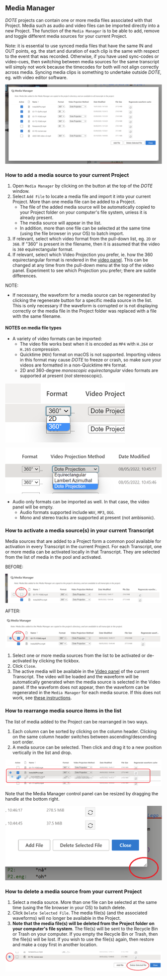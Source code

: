 ## Media Manager

_DOTE_ projects can contain one or more media files associated with that Project.
Media such as audio and video files can be imported directly into a new Project.
The function of the `Media Manager` is to be able to add, remove and toggle different media sources for your current Project.

Note: it is essential to use synced media files that have the same IN and OUT points, eg. the start and duration of each clip is the same with respect to the event that was recorded.
Otherwise, if you have used sync-codes or video-cues, then switching between media sources for the same transcript will simply not work because the timecodes for both will not align correctly across media.
Syncing media clips is something to undertake outside _DOTE_, eg. with video editor software.

[![Media Manager](images/media/media-manager.png)](images/media/media-manager.png)

### How to add a media source to your current Project <a id='add'></a>

1. Open `Media Manager` by clicking on the button at the top of the _DOTE_ window.
1. Select `Add File` to locate a media file and import it into your current Project.
More than one media file can be added to a Project.
    - The file of the added media source will be automatically copied to your Project folder on your computer's file system, unless it is already present.
    - The media source will appear in the list.
    - In addition, more than one file can be selected at the same time (using the file browser in your OS) to batch import.
1. If relevant, select which video format from the pull-down list, eg. `2D` or `360`.
If "360" is present in the filename, then it is assumed that the video is `360` equirectangular format.
1. If relevant, select which Video Projection you prefer, ie. how the 360 equirectangular format is rendered in the [video panel](video.md).
This can be changed at any time from the pull-down menu at the top of the video panel.
Experiment to see which Projection you prefer; there are subtle differences.

NOTE:

- If necessary, the waveform for a media source can be regenerated by clicking the regenerate button for a specific media source in the list.
This is only necessary if the waveform is corrupted or is not displaying correctly or the media file in the Project folder was replaced with a file with the same filename.

#### NOTES on media file types

- A variety of video formats can be imported:
    - The video file works best when it is encoded as `MP4` with `H.264` or `H.265` compression.
    - Quicktime (`MOV`) format on macOS is not supported.
    Importing videos in this format may cause _DOTE_ to freeze or crash, so make sure your videos are formatted in a non-Quicktime `MP4` format.
    - 2D and 360-degree _monoscopic_ _equirectangular_ video formats are supported at present (_not_ stereoscopic).

[![Format](images/media/format.png)](images/media/format.png)

[![Projection](images/media/projection.png)](images/media/projection.png)

- Audio only formats can be imported as well.
    In that case, the video panel will be empty.
    - Audio formats supported include `WAV`, `MP3`, `OGG`.
    - Mono and stereo tracks are supported at present (not ambisonic).

### How to activate a media source(s) in your current Transcript <a id='activate'></a>

Media sources that are added to a Project form a common pool available for activation in every Transcript in the current Project.
For each Transcript, one or more media can be activated locally in that Transcript.
They are selected from the list of media in the pool and activated.

BEFORE:

[![Inactive media](images/media/inactive.png)](images/media/inactive.png)

AFTER:

[![Activate media](images/media/active.png)](images/media/active.png)

1. Select one or more media sources from the list to be activated or de-activated by clicking the tickbox.
1. Click `Close`.
1. The active media will be available in the [Video panel](video.md) of the current Transcript.
The video will be loaded and the waveform will be automatically generated when the media source is selected in the Video panel.
If the waveform does not appear, then the waveform can be regenerated in the `Media Manager` for each media source.
If this does not work, see [these instructions](projects.md#waveform-troubles).

### How to rearrange media source items in the list <a id='rearrange'></a>

The list of media added to the Project can be rearranged in two ways.
1. Each column can be sorted by clicking on the column header.
Clicking on the same column header switches between ascending/descending sort order.
1. A media source can be selected.
Then click and drag it to a new position vertically in the list and drop.

[![Rearrange media](images/media/drag2.png)](images/media/drag2.png)

Note that the Media Manager control panel can be resized by dragging the handle at the bottom right.

[![Rearrange media](images/media/drag.png)](images/media/drag.png)

### How to delete a media source from your current Project <a id='delete'></a>

1. Select a media source.
More than one file can be selected at the same time (using the file browser in your OS) to batch delete.
2. Click `Delete Selected File`.
The media file(s) (and the associated waveforms) will no longer be available in the Project.
1. **Note that the media file(s) will be deleted from the Project folder on your computer's file system**.
The file(s) will be sent to the Recycle Bin or Trash on your computer.
If you empty the Recycle Bin or Trash, then the file(s) will be lost.
If you wish to use the file(s) again, then restore and make a copy first in another location.

[![Delete media](images/media/delete.png)](images/media/delete.png)
